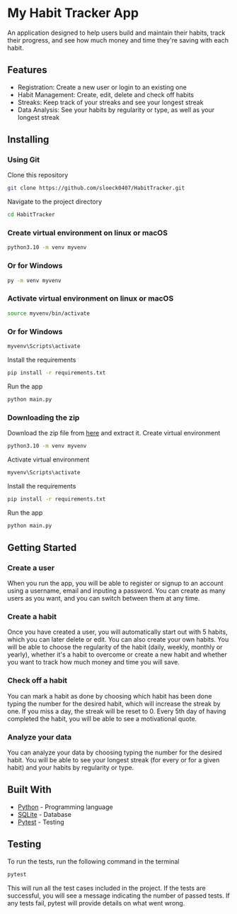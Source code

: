 # My Habit Tracker App
An application designed to help users build and maintain their habits, track their progress, and see how much money and time they're saving with each habit.

## Features
* Registration: Create a new user or login to an existing one
* Habit Management: Create, edit, delete and check off habits
* Streaks: Keep track of your streaks and see your longest streak
* Data Analysis: See your habits by regularity or type, as well as your longest streak

## Installing

### Using Git
Clone this repository
```bash
git clone https://github.com/sloeck0407/HabitTracker.git
```
Navigate to the project directory
```bash
cd HabitTracker
```
### Create virtual environment on linux or macOS
```bash
python3.10 -m venv myvenv
```
### Or for Windows
```bash
py -m venv myvenv
```
### Activate virtual environment on linux or macOS
```bash
source myvenv/bin/activate
```
### Or for Windows
```bash
myvenv\Scripts\activate
```
Install the requirements
```bash
pip install -r requirements.txt
```
Run the app
```bash
python main.py
```

### Downloading the zip
Download the zip file from [here](https://github.com/sloeck0407/HabitTracker) and extract it.
Create virtual environment
```bash
python3.10 -m venv myvenv
```
Activate virtual environment
```bash
myvenv\Scripts\activate
```
Install the requirements
```bash
pip install -r requirements.txt
```
Run the app
```bash
python main.py
```

## Getting Started
### Create a user
When you run the app, you will be able to register or signup to an account using a username, email and inputing a password. You can create as many users as you want, and you can switch between them at any time.

### Create a habit
Once you have created a user, you will automatically start  out with 5 habits, which you can later delete or edit. You can also create your own habits. You will be able to choose the regularity of the habit (daily, weekly, monthly or yearly), whether it's a habit to overcome or create a new habit and whether you want to track how much money and time you will save. 

### Check off a habit
You can mark a habit as done by choosing which habit has been done typing the number for the desired habit, which will increase the streak by one. If you miss a day, the streak will be reset to 0. Every 5th day of having completed the habit, you will be able to see a motivational quote.

### Analyze your data
You can analyze your data by choosing typing the number for the desired habit. You will be able to see your longest streak (for every or for a given habit) and your habits by regularity or type. 

## Built With
* [Python](https://www.python.org/) - Programming language
* [SQLite](https://www.sqlite.org/index.html) - Database
* [Pytest](https://docs.pytest.org/en/stable/) - Testing

## Testing
To run the tests, run the following command in the terminal
```bash
pytest
```
This will run all the test cases included in the project. If the tests are successful, you will see a message indicating the number of passed tests. If any tests fail, pytest will provide details on what went wrong.


